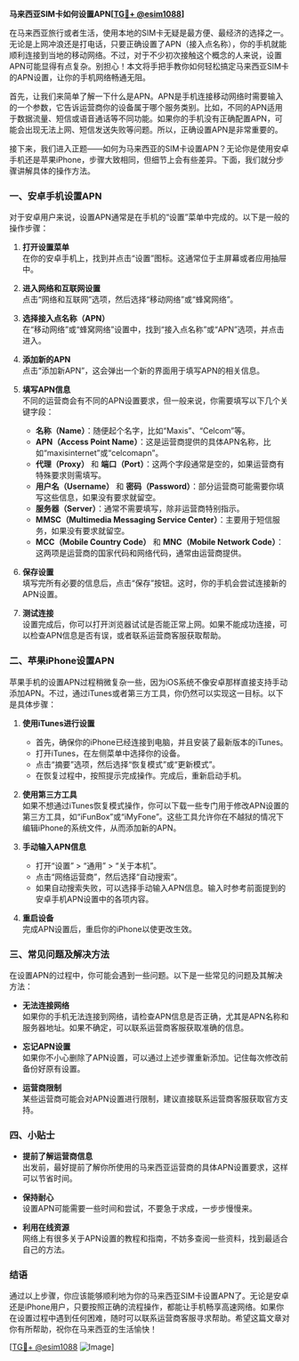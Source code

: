 **马来西亚SIM卡如何设置APN[[TG💪+ @esim1088](https://t.me/s/esim1088)]**

在马来西亚旅行或者生活，使用本地的SIM卡无疑是最方便、最经济的选择之一。无论是上网冲浪还是打电话，只要正确设置了APN（接入点名称），你的手机就能顺利连接到当地的移动网络。不过，对于不少初次接触这个概念的人来说，设置APN可能显得有点复杂。别担心！本文将手把手教你如何轻松搞定马来西亚SIM卡的APN设置，让你的手机网络畅通无阻。

首先，让我们来简单了解一下什么是APN。APN是手机连接移动网络时需要输入的一个参数，它告诉运营商你的设备属于哪个服务类别。比如，不同的APN适用于数据流量、短信或语音通话等不同功能。如果你的手机没有正确配置APN，可能会出现无法上网、短信发送失败等问题。所以，正确设置APN是非常重要的。

接下来，我们进入正题——如何为马来西亚的SIM卡设置APN？无论你是使用安卓手机还是苹果iPhone，步骤大致相同，但细节上会有些差异。下面，我们就分步骤讲解具体的操作方法。

### **一、安卓手机设置APN**

对于安卓用户来说，设置APN通常是在手机的“设置”菜单中完成的。以下是一般的操作步骤：

1. **打开设置菜单**  
   在你的安卓手机上，找到并点击“设置”图标。这通常位于主屏幕或者应用抽屉中。

2. **进入网络和互联网设置**  
   点击“网络和互联网”选项，然后选择“移动网络”或“蜂窝网络”。

3. **选择接入点名称（APN）**  
   在“移动网络”或“蜂窝网络”设置中，找到“接入点名称”或“APN”选项，并点击进入。

4. **添加新的APN**  
   点击“添加新APN”，这会弹出一个新的界面用于填写APN的相关信息。

5. **填写APN信息**  
   不同的运营商会有不同的APN设置要求，但一般来说，你需要填写以下几个关键字段：
   - **名称（Name）**：随便起个名字，比如“Maxis”、“Celcom”等。
   - **APN（Access Point Name）**：这是运营商提供的具体APN名称，比如“maxisinternet”或“celcomapn”。
   - **代理（Proxy）** 和 **端口（Port）**：这两个字段通常是空的，如果运营商有特殊要求则需填写。
   - **用户名（Username）** 和 **密码（Password）**：部分运营商可能需要你填写这些信息，如果没有要求就留空。
   - **服务器（Server）**：通常不需要填写，除非运营商特别指示。
   - **MMSC（Multimedia Messaging Service Center）**：主要用于短信服务，如果没有要求就留空。
   - **MCC（Mobile Country Code）** 和 **MNC（Mobile Network Code）**：这两项是运营商的国家代码和网络代码，通常由运营商提供。

6. **保存设置**  
   填写完所有必要的信息后，点击“保存”按钮。这时，你的手机会尝试连接新的APN设置。

7. **测试连接**  
   设置完成后，你可以打开浏览器试试是否能正常上网。如果不能成功连接，可以检查APN信息是否有误，或者联系运营商客服获取帮助。

### **二、苹果iPhone设置APN**

苹果手机的设置APN过程稍微复杂一些，因为iOS系统不像安卓那样直接支持手动添加APN。不过，通过iTunes或者第三方工具，你仍然可以实现这一目标。以下是具体步骤：

1. **使用iTunes进行设置**  
   - 首先，确保你的iPhone已经连接到电脑，并且安装了最新版本的iTunes。
   - 打开iTunes，在左侧菜单中选择你的设备。
   - 点击“摘要”选项，然后选择“恢复模式”或“更新模式”。
   - 在恢复过程中，按照提示完成操作。完成后，重新启动手机。

2. **使用第三方工具**  
   如果不想通过iTunes恢复模式操作，你可以下载一些专门用于修改APN设置的第三方工具，如“iFunBox”或“iMyFone”。这些工具允许你在不越狱的情况下编辑iPhone的系统文件，从而添加新的APN。

3. **手动输入APN信息**  
   - 打开“设置” > “通用” > “关于本机”。
   - 点击“网络运营商”，然后选择“自动搜索”。
   - 如果自动搜索失败，可以选择手动输入APN信息。输入时参考前面提到的安卓手机APN设置中的各项内容。

4. **重启设备**  
   完成APN设置后，重启你的iPhone以使更改生效。

### **三、常见问题及解决方法**

在设置APN的过程中，你可能会遇到一些问题。以下是一些常见的问题及其解决方法：

- **无法连接网络**  
  如果你的手机无法连接到网络，请检查APN信息是否正确，尤其是APN名称和服务器地址。如果不确定，可以联系运营商客服获取准确的信息。

- **忘记APN设置**  
  如果你不小心删除了APN设置，可以通过上述步骤重新添加。记住每次修改前备份好原有设置。

- **运营商限制**  
  某些运营商可能会对APN设置进行限制，建议直接联系运营商客服获取官方支持。

### **四、小贴士**

- **提前了解运营商信息**  
  出发前，最好提前了解你所使用的马来西亚运营商的具体APN设置要求，这样可以节省时间。

- **保持耐心**  
  设置APN可能需要一些时间和尝试，不要急于求成，一步步慢慢来。

- **利用在线资源**  
  网络上有很多关于APN设置的教程和指南，不妨多查阅一些资料，找到最适合自己的方法。

### **结语**

通过以上步骤，你应该能够顺利地为你的马来西亚SIM卡设置APN了。无论是安卓还是iPhone用户，只要按照正确的流程操作，都能让手机畅享高速网络。如果你在设置过程中遇到任何困难，随时可以联系运营商客服寻求帮助。希望这篇文章对你有所帮助，祝你在马来西亚的生活愉快！

[[TG💪+ @esim1088](https://t.me/s/esim1088) ![Image](https://i.postimg.cc/4NQfJmqS/Snipaste-2025-05-13-00-14-12.png)]